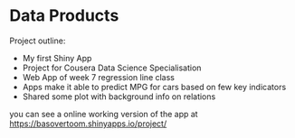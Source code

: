 Data Products
=============

Project outline:
* My first Shiny App 
* Project for Cousera Data Science Specialisation
* Web App of week 7 regression line class
* Apps make it able to predict MPG for cars based on few key indicators
* Shared some plot with background info on relations

you can see a online working version of the app at https://basovertoom.shinyapps.io/project/
